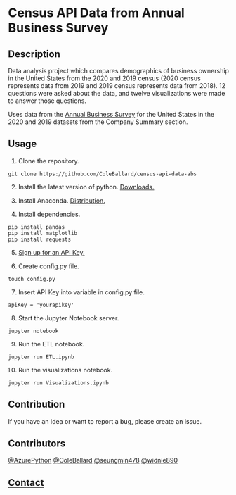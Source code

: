 # Census API Data from Annual Business Survey

## **Description**

Data analysis project which compares demographics of business ownership in the United States from the 2020 and 2019 census (2020 census represents data from 2019 and 2019 census represents data from 2018). 12 questions were asked about the data, and twelve visualizations were made to answer those questions.

Uses data from the [Annual Business Survey](https://www.census.gov/data/developers/data-sets/abs.2019.html) for the United States in the 2020 and 2019 datasets from the Company Summary section.

## **Usage**

1. Clone the repository.

```shell
git clone https://github.com/ColeBallard/census-api-data-abs
```

2. Install the latest version of python. [Downloads.](https://www.python.org/downloads/)

3. Install Anaconda. [Distribution.](https://www.anaconda.com/products/distribution)

4. Install dependencies.

```shell
pip install pandas
pip install matplotlib
pip install requests
```

5. [Sign up for an API Key.](https://api.census.gov/data/key_signup.html)

6. Create config.py file.

```shell
touch config.py
```

7. Insert API Key into variable in config.py file.

```dosini
apiKey = 'yourapikey'
```

8. Start the Jupyter Notebook server.

```shell
jupyter notebook
```

9. Run the ETL notebook.

```shell
jupyter run ETL.ipynb
```

10. Run the visualizations notebook.

```shell
jupyter run Visualizations.ipynb
```

## **Contribution**

If you have an idea or want to report a bug, please create an issue.

## **Contributors**
[@AzurePython](https://github.com/AzurePython)
[@ColeBallard](https://github.com/ColeBallard)
[@seungmin478](https://github.com/seungmin478)
[@widnie890](https://github.com/widnie890)

## **[Contact](https://github.com/ColeBallard/coleballard.github.io/blob/main/README.md)**

